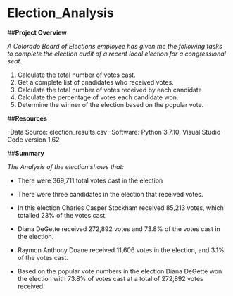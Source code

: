 # Election_Analysis
##**Project Overview**

*A Colorado Board of Elections employee has given me the following tasks to complete the election audit of a recent local election for a congressional seat.*
  1. Calculate the total number of votes cast.
  2. Get a complete list of cnadidates who received votes. 
  3. Calculate the total number of votes received by each candidate
  4. Calculate the percentage of votes each candidate won.
  5. Determine the winner of the election based on the popular vote. 

##**Resources**

  -Data Source: election_results.csv
  -Software: Python 3.7.10, Visual Studio Code version 1.62
  
##**Summary** 

*The Analysis of the election shows that:*

  - There were 369,711 total votes cast in the election
  
  - There were three candidates in the election that received votes.
  
  - In this election Charles Casper Stockham received 85,213 votes, which totalled 23% of the votes cast. 
  
  - Diana DeGette received 272,892 votes and 73.8% of the votes cast in the election.
  
  - Raymon Anthony Doane received 11,606 votes in the election, and 3.1% of the votes cast.
  
  - Based on the popular vote numbers in the election Diana DeGette won the election with 73.8% of votes cast at a total of 272,892 votes     received. 

